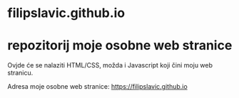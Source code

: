 # filipslavic.github.io

# repozitorij moje osobne web stranice

Ovjde će se nalaziti HTML/CSS, možda i Javascript koji čini moju web stranicu.

Adresa moje osobne web stranice: https://filipslavic.github.io